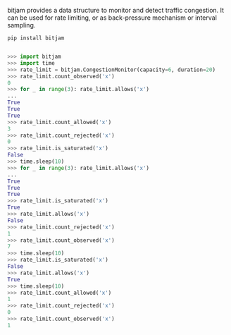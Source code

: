 bitjam provides a data structure to monitor and detect traffic congestion.
It can be used for rate limiting, or as back-pressure mechanism or interval
sampling.


`pip install bitjam`


```python

>>> import bitjam
>>> import time
>>> rate_limit = bitjam.CongestionMonitor(capacity=6, duration=20)
>>> rate_limit.count_observed('x')
0
>>> for _ in range(3): rate_limit.allows('x')
...
True
True
True
>>> rate_limit.count_allowed('x')
3
>>> rate_limit.count_rejected('x')
0
>>> rate_limit.is_saturated('x')
False
>>> time.sleep(10)
>>> for _ in range(3): rate_limit.allows('x')
...
True
True
True
>>> rate_limit.is_saturated('x')
True
>>> rate_limit.allows('x')
False
>>> rate_limit.count_rejected('x')
1
>>> rate_limit.count_observed('x')
7
>>> time.sleep(10)
>>> rate_limit.is_saturated('x')
False
>>> rate_limit.allows('x')
True
>>> time.sleep(10)
>>> rate_limit.count_allowed('x')
1
>>> rate_limit.count_rejected('x')
0
>>> rate_limit.count_observed('x')
1

```

